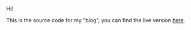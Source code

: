 Hi!

This is the source code for my "blog", you can find the live version [here](https://musings.dcaro.es).